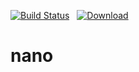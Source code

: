 [![Build Status](https://travis-ci.org/nano-io/nano-core.svg?branch=master)](https://travis-ci.org/nano-io/nano-core) &nbsp;   [ ![Download](https://api.bintray.com/packages/nano-io/release/nano-core/images/download.svg) ](https://bintray.com/nano-io/release/nano-core/_latestVersion)

# nano
